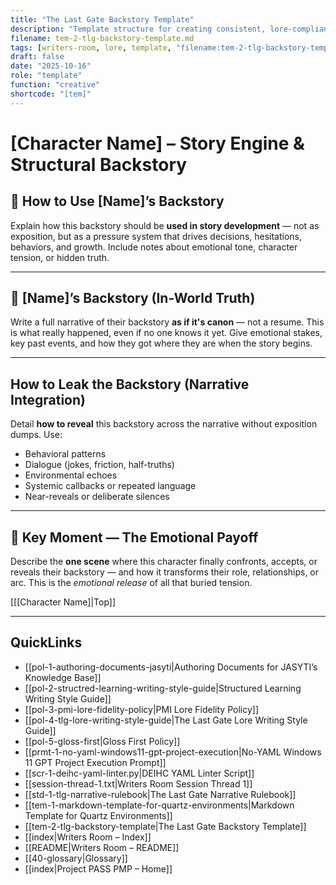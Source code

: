 ```yaml
---
title: "The Last Gate Backstory Template"
description: "Template structure for creating consistent, lore-compliant backstories for The Last Gate characters."
filename: tem-2-tlg-backstory-template.md
tags: [writers-room, lore, template, "filename:tem-2-tlg-backstory-template.md"]
draft: false
date: "2025-10-16"
role: "template"
function: "creative"
shortcode: "[tem]"
---
```



# [Character Name] – Story Engine & Structural Backstory

## 🔧 How to Use [Name]’s Backstory
Explain how this backstory should be **used in story development** — not as exposition, but as a pressure system that drives decisions, hesitations, behaviors, and growth. Include notes about emotional tone, character tension, or hidden truth.

---

## 🧠 [Name]’s Backstory (In-World Truth)
Write a full narrative of their backstory **as if it's canon** — not a resume. This is what really happened, even if no one knows it yet. Give emotional stakes, key past events, and how they got where they are when the story begins.

---

##  How to Leak the Backstory (Narrative Integration)
Detail **how to reveal** this backstory across the narrative without exposition dumps. Use:
- Behavioral patterns
- Dialogue (jokes, friction, half-truths)
- Environmental echoes
- Systemic callbacks or repeated language
- Near-reveals or deliberate silences

---

## 🎯 Key Moment — The Emotional Payoff
Describe the **one scene** where this character finally confronts, accepts, or reveals their backstory — and how it transforms their role, relationships, or arc. This is the *emotional release* of all that buried tension.

[[[Character Name]|Top]]

---

## QuickLinks
- [[pol-1-authoring-documents-jasyti|Authoring Documents for JASYTI’s Knowledge Base]]
- [[pol-2-structred-learning-writing-style-guide|Structured Learning Writing Style Guide]]
- [[pol-3-pmi-lore-fidelity-policy|PMI Lore Fidelity Policy]]
- [[pol-4-tlg-lore-writing-style-guide|The Last Gate Lore Writing Style Guide]]
- [[pol-5-gloss-first|Gloss First Policy]]
- [[prmt-1-no-yaml-windows11-gpt-project-execution|No-YAML Windows 11 GPT Project Execution Prompt]]
- [[scr-1-deihc-yaml-linter.py|DEIHC YAML Linter Script]]
- [[session-thread-1.txt|Writers Room Session Thread 1]]
- [[std-1-tlg-narrative-rulebook|The Last Gate Narrative Rulebook]]
- [[tem-1-markdown-template-for-quartz-environments|Markdown Template for Quartz Environments]]
- [[tem-2-tlg-backstory-template|The Last Gate Backstory Template]]
- [[index|Writers Room – Index]]
- [[README|Writers Room – README]]
- [[40-glossary|Glossary]]
- [[index|Project PASS PMP – Home]]

